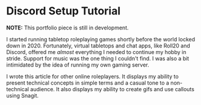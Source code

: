 # Discord Setup Tutorial

**NOTE:** This portfolio piece is still in development.

I started running tabletop roleplaying games shortly before the world locked down in 2020.
Fortunately, virtual tabletops and chat apps, like Roll20 and Discord, offered me *almost*
everything I needed to continue my hobby in stride. Support for music was the one thing I
couldn't find. I was also a bit intimidated by the idea of running my own gaming server.

I wrote this article for other online roleplayers. It displays my ability to present technical
concepts in simple terms and a casual tone to a non-technical audience. It also displays my
ability to create gifs and use callouts using Snagit.
